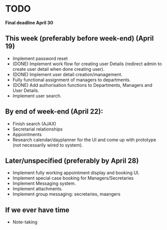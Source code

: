 # TODO 

__Final deadline April 30__

## This week (preferably before week-end) (April 19)

- Implement password reset
- (DONE) Implement work flow for creating user Details (redirect admin to create user detail when done creating user).
- (DONE) Implement user detail creation/management.
- Fully functional assignment of managers to departments.
- (DONE) Add authorisation functions to Departments, Managers and User Details.
- Implement user search.

## By end of week-end (April 22):
- Finish search (AJAX)
- Secretarial relationships
- Appointments
- Research calendar/dayplanner for the UI and come up with prototype (not necessarily wired to system).

## Later/unspecified (preferably by April 28)

- Implement fully working appointment display and booking UI.
- Implement special case booking for Managers/Secretaries
- Implement Messaging system.
- Implement attachments.
- Implement group messaging: secretaries, maangers

## If we ever have time 

- Note-taking
